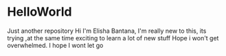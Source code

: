 # HelloWorld
Just another repository
Hi I'm Elisha Bantana,
I'm really new to this, its trying ,at the same time exciting to learn a lot of new stuff
Hope i won't get overwhelmed.
I hope I wont let go
